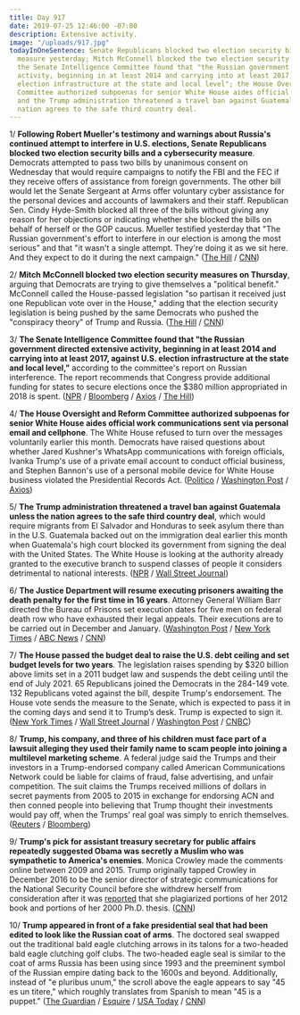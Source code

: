 ```yaml
---
title: Day 917
date: 2019-07-25 12:46:00 -07:00
description: Extensive activity.
image: "/uploads/917.jpg"
todayInOneSentence: Senate Republicans blocked two election security bills and a cybersecurity
  measure yesterday; Mitch McConnell blocked the two election security measures today;
  the Senate Intelligence Committee found that "the Russian government directed extensive
  activity, beginning in at least 2014 and carrying into at least 2017, against U.S.
  election infrastructure at the state and local level"; the House Oversight and Reform
  Committee authorized subpoenas for senior White House aides official work communications;
  and the Trump administration threatened a travel ban against Guatemala unless the
  nation agrees to the safe third country deal.
---
```


1/ **Following Robert Mueller's testimony and warnings about Russia's continued attempt to interfere in U.S. elections, Senate Republicans blocked two election security bills and a cybersecurity measure**. Democrats attempted to pass two bills by unanimous consent on Wednesday that would require campaigns to notify the FBI and the FEC if they receive offers of assistance from foreign governments. The other bill would let the Senate Sergeant at Arms offer voluntary cyber assistance for the personal devices and accounts of lawmakers and their staff. Republican Sen. Cindy Hyde-Smith blocked all three of the bills without giving any reason for her objections or indicating whether she blocked the bills on behalf of herself or the GOP caucus. Mueller testified yesterday that "The Russian government's effort to interfere in our election is among the most serious" and that "it wasn't a single attempt. They're doing it as we sit here. And they expect to do it during the next campaign." ([The Hill](https://thehill.com/blogs/floor-action/senate/454635-gop-blocks-election-security-bills-after-mueller-testimony) / [CNN](https://www.cnn.com/2019/07/25/politics/republican-senators-block-election-security-legislation/))

2/ **Mitch McConnell blocked two election security measures on Thursday**, arguing that Democrats are trying to give themselves a "political benefit." McConnell called the House-passed legislation "so partisan it received just one Republican vote over in the House," adding that the election security legislation is being pushed by the same Democrats who pushed the "conspiracy theory" of Trump and Russia. ([The Hill](https://thehill.com/homenews/senate/454742-mcconnell-blocks-two-election-security-bills) / [CNN](https://www.cnn.com/2019/07/25/politics/republican-senators-block-election-security-legislation/))

3/ **The Senate Intelligence Committee found that "the Russian government directed extensive activity, beginning in at least 2014 and carrying into at least 2017, against U.S. election infrastructure at the state and local level,"** according to the committee's report on Russian interference. The report recommends that Congress provide additional funding for states to secure elections once the $380 million appropriated in 2018 is spent. ([NPR](https://www.npr.org/2019/07/25/745205135/senate-intel-committee-unveils-election-security-report-in-wake-of-mueller-day) / [Bloomberg](https://www.bloomberg.com/news/articles/2019-07-25/senate-probe-finds-extensive-russian-meddling-in-u-s-election) / [Axios](https://www.axios.com/senate-intelligence-russian-interference-report-d5077b7b-5b7b-48fc-8b14-ecceb8e4ed22.html) / [The Hill](https://thehill.com/homenews/senate/454766-senate-intel-releases-long-awaited-report-on-2016-election-security))

4/ **The House Oversight and Reform Committee authorized subpoenas for senior White House aides official work communications sent via personal email and cellphone**. The White House refused to turn over the messages voluntarily earlier this month. Democrats have raised questions about whether Jared Kushner's WhatsApp communications with foreign officials, Ivanka Trump's use of a private email account to conduct official business, and Stephen Bannon's use of a personal mobile device for White House business violated the Presidential Records Act. ([Politico](https://www.politico.com/story/2019/07/25/white-house-private-communications-subpoena-1435114) / [Washington Post](https://www.washingtonpost.com/politics/house-panel-votes-to-authorize-subpoenas-for-all-white-house-work-communications-sent-via-personal-email-cellphone/2019/07/25/47cd19f8-aeee-11e9-bc5c-e73b603e7f38_story.html) / [Axios](https://www.axios.com/house-oversight-subpoenas-white-house-private-emails-69986371-1737-4eb9-96c4-bcbfef828235.html))

5/ **The Trump administration threatened a travel ban against Guatemala unless the nation agrees to the safe third country deal**, which would require migrants from El Salvador and Honduras to seek asylum there than in the U.S. Guatemala backed out on the immigration deal earlier this month when Guatemala's high court blocked its government from signing the deal with the United States. The White House is looking at the authority already granted to the executive branch to suspend classes of people it considers detrimental to national interests. ([NPR](https://www.npr.org/2019/07/25/745132775/trump-administration-considering-travel-ban-on-guatemalans-after-asylum-snub) / [Wall Street Journal](https://www.wsj.com/articles/trump-says-he-will-punish-guatemala-for-not-reaching-safe-third-country-agreement-11563887818))

6/ **The Justice Department will resume executing prisoners awaiting the death penalty for the first time in 16 years**. Attorney General William Barr directed the Bureau of Prisons set execution dates for five men on federal death row who have exhausted their legal appeals. Their executions are to be carried out in December and January. ([Washington Post](https://www.washingtonpost.com/national-security/justice-department-plans-to-restart-capital-punishment-after-long-hiatus/2019/07/25/f2cc6402-aee5-11e9-bc5c-e73b603e7f38_story.html) / [New York Times](https://www.nytimes.com/2019/07/25/us/politics/federal-executions-death-penalty.html) / [ABC News](https://abcnews.go.com/Politics/capital-punishment-resumed-federal-government/story?id=64562882) / [CNN](https://www.cnn.com/2019/07/25/us/five-inmates-federal-executions/))

7/ **The House passed the budget deal to raise the U.S. debt ceiling and set budget levels for two years**. The legislation raises spending by $320 billion above limits set in a 2011 budget law and suspends the debt ceiling until the end of July 2021. 65 Republicans joined the Democrats in the 284-149 vote. 132 Republicans voted against the bill, despite Trump's endorsement. The House vote sends the measure to the Senate, which is expected to pass it in the coming days and send it to Trump’s desk. Trump is expected to sign it. ([New York Times](https://www.nytimes.com/2019/07/25/us/politics/budget-spending-deal.html) / [Wall Street Journal](https://www.wsj.com/articles/spending-agreement-marks-end-of-obama-era-deficit-reduction-push-11564073775) / [Washington Post](https://www.washingtonpost.com/business/economy/trump-urges-republicans-to-support-budget-deal-as-house-prepares-to-vote/2019/07/25/010d6e6a-aee3-11e9-a0c9-6d2d7818f3da_story.html) / [CNBC](https://www.cnbc.com/2019/07/25/house-passes-debt-ceiling-and-budget-bill-sending-it-to-the-senate.html))

8/ **Trump, his company, and three of his children must face part of a lawsuit alleging they used their family name to scam people into joining a multilevel marketing scheme**. A federal judge said the Trumps and their investors in a Trump-endorsed company called American Communications Network could be liable for claims of fraud, false advertising, and unfair competition. The suit claims the Trumps received millions of dollars in secret payments from 2005 to 2015 in exchange for endorsing ACN and then conned people into believing that Trump thought their investments would pay off, when the Trumps' real goal was simply to enrich themselves. ([Reuters](https://www.reuters.com/article/us-usa-trump-marketing-lawsuit-idUSKCN1UJ349) / [Bloomberg](https://www.bloomberg.com/news/articles/2019-07-24/trump-must-face-suit-over-alleged-multilevel-marketing-fraud))

9/ **Trump's pick for assistant treasury secretary for public affairs repeatedly suggested Obama was secretly a Muslim who was sympathetic to America's enemies**. Monica Crowley made the comments online between 2009 and 2015. Trump originally tapped Crowley in December 2016 to be the senior director of strategic communications for the National Security Council before she withdrew herself from consideration after it was [reported](https://whatthefuckjusthappenedtoday.com/2019/04/17/day-818/) that she plagiarized portions of her 2012 book and portions of her 2000 Ph.D. thesis. ([CNN](https://www.cnn.com/2019/07/25/politics/kfile-monica-crowley/))

10/ **Trump appeared in front of a fake presidential seal that had been edited to look like the Russian coat of arms**. The doctored seal swapped out the traditional bald eagle clutching arrows in its talons for a two-headed bald eagle clutching golf clubs. The two-headed eagle seal is similar to the coat of arms Russia has been using since 1993 and the preeminent symbol of the Russian empire dating back to the 1600s and beyond. Additionally, instead of "e pluribus unum," the scroll above the eagle appears to say "45 es un titere," which roughly translates from Spanish to mean "45 is a puppet." ([The Guardian](https://www.theguardian.com/us-news/2019/jul/24/trump-presidential-seal-doctored-russia-golf-turning-point) / [Esquire](https://www.esquire.com/uk/latest-news/a28503063/donald-trump-gave-a-speech-in-front-of-a-fake-russia-presidential-seal/) / [USA Today](https://www.usatoday.com/story/news/politics/2019/07/25/trump-appears-altered-presidential-seal-turning-point-usa-event/1824386001/) / [CNN](https://www.cnn.com/2019/07/25/politics/trump-russia-presidential-seal-tpusa-trnd/))